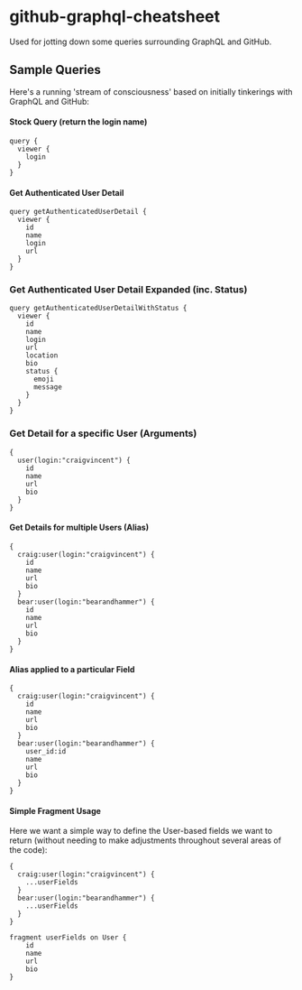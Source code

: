 # github-graphql-cheatsheet
Used for jotting down some queries surrounding GraphQL and GitHub.

## Sample Queries

Here's a running 'stream of consciousness' based on initially tinkerings with GraphQL and GitHub: 

#### Stock Query (return the login name)

```
query { 
  viewer { 
    login
  }
}
```

#### Get Authenticated User Detail

```
query getAuthenticatedUserDetail {
  viewer {
    id
    name
    login
    url
  }
}
```

### Get Authenticated User Detail Expanded (inc. Status)

```
query getAuthenticatedUserDetailWithStatus {
  viewer {
    id
    name
    login
    url
    location
    bio
    status {
      emoji
      message
    }
  }
}
```

### Get Detail for a specific User (Arguments)

```
{
  user(login:"craigvincent") {
    id
    name
    url
    bio
  }
}
```

#### Get Details for multiple Users (Alias)

```
{
  craig:user(login:"craigvincent") {
    id
    name
    url
    bio
  }
  bear:user(login:"bearandhammer") {
    id
    name
    url
    bio
  }
}
```

#### Alias applied to a particular Field

```
{
  craig:user(login:"craigvincent") {
    id
    name
    url
    bio
  }
  bear:user(login:"bearandhammer") {
    user_id:id
    name
    url
    bio
  }
}
```

#### Simple Fragment Usage

Here we want a simple way to define the User-based fields we want to return (without needing to make adjustments throughout several areas of the code):

```
{
  craig:user(login:"craigvincent") {
    ...userFields
  }
  bear:user(login:"bearandhammer") {
    ...userFields
  }
}

fragment userFields on User {
    id
    name
    url
    bio
}
```

